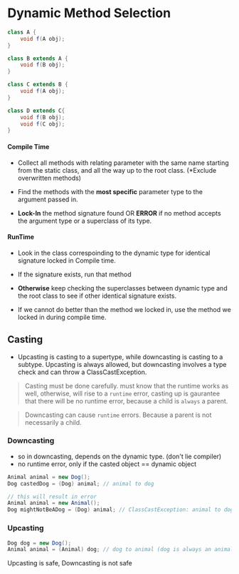 # Dynamic Method Selection

```java
class A {
    void f(A obj);
}

class B extends A {
    void f(B obj);
}

class C extends B {
    void f(A obj);
}

class D extends C{
    void f(B obj);
    void f(C obj);
}
```

#### Compile Time

- Collect all methods with relating parameter with the same name starting from the static class, and all the way up to the root class. (*Exclude overwritten methods)

- Find the methods with the **most specific** parameter type to the argument passed in.

- **Lock-In** the method signature found OR **ERROR** if no method accepts the argument type or a superclass of its type.

#### RunTime

- Look in the class correspoinding to the dynamic type for identical signature locked in Compile time.

- If the signature exists, run that method 

- **Otherwise** keep checking the superclasses between dynamic type and the root class to see if other identical signature exists.

- If we cannot do better than the method we locked in, use the method we locked in during compile time.


## Casting

- Upcasting is casting to a supertype, while downcasting is casting to a subtype. Upcasting is always allowed, but downcasting involves a type check and can throw a ClassCastException.

> Casting must be done carefully. must know that the runtime works as well, otherwise, will rise to a `runtime` error, casting up is gaurantee that there will be no runtime error, because a child is `always` a parent.

> Downcasting can cause `runtime` errors. Because a parent is not necessarily a child.


### Downcasting
- so in downcasting, depends on the dynamic type. (don't lie compiler)
- no runtime error, only if the casted object == dynamic object
```java
Animal animal = new Dog();
Dog castedDog = (Dog) animal; // animal to dog
```

```java
// this will result in error
Animal animal = new Animal();
Dog mightNotBeADog = (Dog) animal; // ClassCastException: animal to dog (animal might not be a dog)
```


### Upcasting
```java
Dog dog = new Dog();
Animal animal = (Animal) dog; // dog to animal (dog is always an animal)
```


Upcasting is safe, Downcasting is not safe